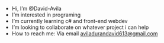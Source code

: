 - Hi, I’m @David-Avila
- I’m interested in programing
- I’m currently learning c# and front-end webdev
- I’m looking to collaborate on whatever project i can help
- How to reach me: Via email aviladurandavid613@gmail.com

<!---
David-Avila/David-Avila is a ✨ special ✨ repository because its `README.md` (this file) appears on your GitHub profile.
You can click the Preview link to take a look at your changes.
--->

